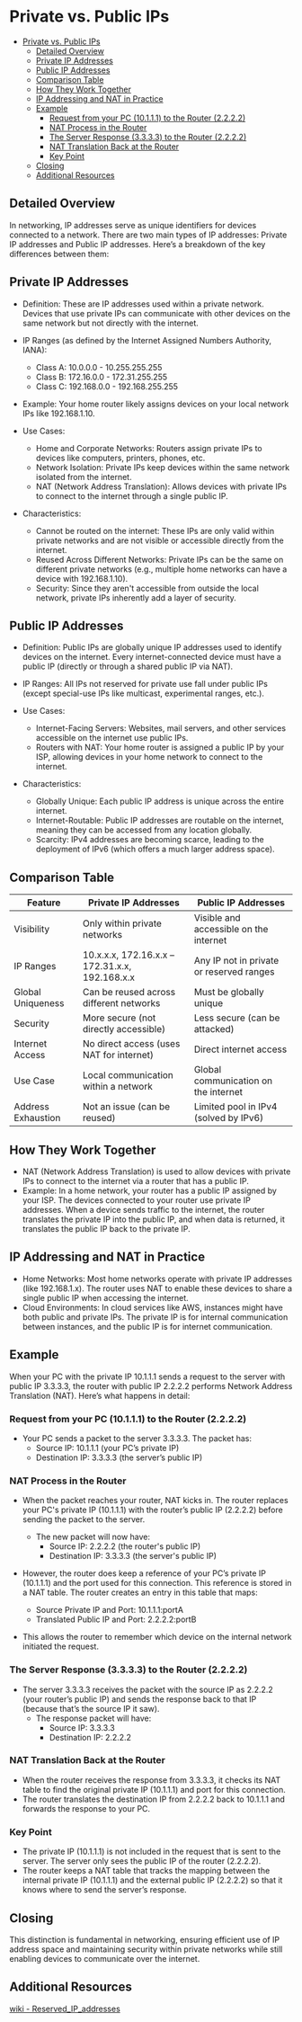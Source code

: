 # Private vs. Public IPs

- [Private vs. Public IPs](#private-vs-public-ips)
  - [Detailed Overview](#detailed-overview)
  - [Private IP Addresses](#private-ip-addresses)
  - [Public IP Addresses](#public-ip-addresses)
  - [Comparison Table](#comparison-table)
  - [How They Work Together](#how-they-work-together)
  - [IP Addressing and NAT in Practice](#ip-addressing-and-nat-in-practice)
  - [Example](#example)
    - [Request from your PC (10.1.1.1) to the Router (2.2.2.2)](#request-from-your-pc-10111-to-the-router-2222)
    - [NAT Process in the Router](#nat-process-in-the-router)
    - [The Server Response (3.3.3.3) to the Router (2.2.2.2)](#the-server-response-3333-to-the-router-2222)
    - [NAT Translation Back at the Router](#nat-translation-back-at-the-router)
    - [Key Point](#key-point)
  - [Closing](#closing)
  - [Additional Resources](#additional-resources)

## Detailed Overview

In networking, IP addresses serve as unique identifiers for devices connected to a network. There are two main types of IP addresses: Private IP addresses and Public IP addresses. Here’s a breakdown of the key differences between them:

## Private IP Addresses

- Definition: These are IP addresses used within a private network. Devices that use private IPs can communicate with other devices on the same network but not directly with the internet.

- IP Ranges (as defined by the Internet Assigned Numbers Authority, IANA):
  - Class A: 10.0.0.0 - 10.255.255.255
  - Class B: 172.16.0.0 - 172.31.255.255
  - Class C: 192.168.0.0 - 192.168.255.255

- Example: Your home router likely assigns devices on your local network IPs like 192.168.1.10.

- Use Cases:
  - Home and Corporate Networks: Routers assign private IPs to devices like computers, printers, phones, etc.
  - Network Isolation: Private IPs keep devices within the same network isolated from the internet.
  - NAT (Network Address Translation): Allows devices with private IPs to connect to the internet through a single public IP.

- Characteristics:
  - Cannot be routed on the internet: These IPs are only valid within private networks and are not visible or accessible directly from the internet.
  - Reused Across Different Networks: Private IPs can be the same on different private networks (e.g., multiple home networks can have a device with 192.168.1.10).
  - Security: Since they aren't accessible from outside the local network, private IPs inherently add a layer of security.

## Public IP Addresses

- Definition: Public IPs are globally unique IP addresses used to identify devices on the internet. Every internet-connected device must have a public IP (directly or through a shared public IP via NAT).

- IP Ranges: All IPs not reserved for private use fall under public IPs (except special-use IPs like multicast, experimental ranges, etc.).

- Use Cases:
  - Internet-Facing Servers: Websites, mail servers, and other services accessible on the internet use public IPs.
  - Routers with NAT: Your home router is assigned a public IP by your ISP, allowing devices in your home network to connect to the internet.

- Characteristics:
  - Globally Unique: Each public IP address is unique across the entire internet.
  - Internet-Routable: Public IP addresses are routable on the internet, meaning they can be accessed from any location globally.
  - Scarcity: IPv4 addresses are becoming scarce, leading to the deployment of IPv6 (which offers a much larger address space).

## Comparison Table

| Feature            | Private IP Addresses                           | Public IP Addresses                      |
| ------------------ | ---------------------------------------------- | ---------------------------------------- |
| Visibility         | Only within private networks                   | Visible and accessible on the internet   |
| IP Ranges          | 10.x.x.x, 172.16.x.x – 172.31.x.x, 192.168.x.x | Any IP not in private or reserved ranges |
| Global Uniqueness  | Can be reused across different networks        | Must be globally unique                  |
| Security           | More secure (not directly accessible)          | Less secure (can be attacked)            |
| Internet Access    | No direct access (uses NAT for internet)       | Direct internet access                   |
| Use Case           | Local communication within a network           | Global communication on the internet     |
| Address Exhaustion | Not an issue (can be reused)                   | Limited pool in IPv4 (solved by IPv6)    |

## How They Work Together

- NAT (Network Address Translation) is used to allow devices with private IPs to connect to the internet via a router that has a public IP.
- Example: In a home network, your router has a public IP assigned by your ISP. The devices connected to your router use private IP addresses. When a device sends traffic to the internet, the router translates the private IP into the public IP, and when data is returned, it translates the public IP back to the private IP.

## IP Addressing and NAT in Practice

- Home Networks: Most home networks operate with private IP addresses (like 192.168.1.x). The router uses NAT to enable these devices to share a single public IP when accessing the internet.
- Cloud Environments: In cloud services like AWS, instances might have both public and private IPs. The private IP is for internal communication between instances, and the public IP is for internet communication.

## Example

When your PC with the private IP 10.1.1.1 sends a request to the server with public IP 3.3.3.3, the router with public IP 2.2.2.2 performs Network Address Translation (NAT). Here’s what happens in detail:

### Request from your PC (10.1.1.1) to the Router (2.2.2.2)

- Your PC sends a packet to the server 3.3.3.3. The packet has:
  - Source IP: 10.1.1.1 (your PC’s private IP)
  - Destination IP: 3.3.3.3 (the server’s public IP)

### NAT Process in the Router

- When the packet reaches your router, NAT kicks in. The router replaces your PC's private IP (10.1.1.1) with the router’s public IP (2.2.2.2) before sending the packet to the server.
  - The new packet will now have:
    - Source IP: 2.2.2.2 (the router's public IP)
    - Destination IP: 3.3.3.3 (the server's public IP)

- However, the router does keep a reference of your PC’s private IP (10.1.1.1) and the port used for this connection. This reference is stored in a NAT table. The router creates an entry in this table that maps:
  - Source Private IP and Port: 10.1.1.1:portA
  - Translated Public IP and Port: 2.2.2.2:portB

- This allows the router to remember which device on the internal network initiated the request.

### The Server Response (3.3.3.3) to the Router (2.2.2.2)

- The server 3.3.3.3 receives the packet with the source IP as 2.2.2.2 (your router’s public IP) and sends the response back to that IP (because that’s the source IP it saw).
  - The response packet will have:
    - Source IP: 3.3.3.3
    - Destination IP: 2.2.2.2

### NAT Translation Back at the Router

- When the router receives the response from 3.3.3.3, it checks its NAT table to find the original private IP (10.1.1.1) and port for this connection.
- The router translates the destination IP from 2.2.2.2 back to 10.1.1.1 and forwards the response to your PC.

### Key Point

- The private IP (10.1.1.1) is not included in the request that is sent to the server. The server only sees the public IP of the router (2.2.2.2).
- The router keeps a NAT table that tracks the mapping between the internal private IP (10.1.1.1) and the external public IP (2.2.2.2) so that it knows where to send the server’s response.

## Closing

This distinction is fundamental in networking, ensuring efficient use of IP address space and maintaining security within private networks while still enabling devices to communicate over the internet.

## Additional Resources

[wiki - Reserved_IP_addresses](https://en.wikipedia.org/wiki/Reserved_IP_addresses)
